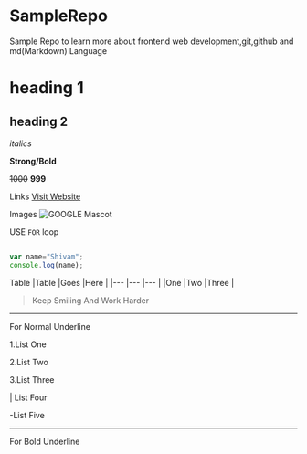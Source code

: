# SampleRepo
Sample Repo to learn more about frontend web development,git,github and md(Markdown) Language

# heading 1
## heading 2

_italics_

**Strong/Bold**

~~1000~~ **999**

Links
[Visit Website](www.google.com)

Images
![GOOGLE Mascot](www.google.com/bg1.jpg "GOOGLE")

USE `FOR` loop

```Javascript

var name="Shivam";
console.log(name);

```
Table
|Table |Goes |Here |
|--- |--- |--- |
|One |Two |Three |

>Keep Smiling And Work Harder

---
For Normal Underline

 1.List One
 
 2.List Two
 
 3.List Three
 
 
   |   List Four
   
-List Five

***

For Bold Underline
